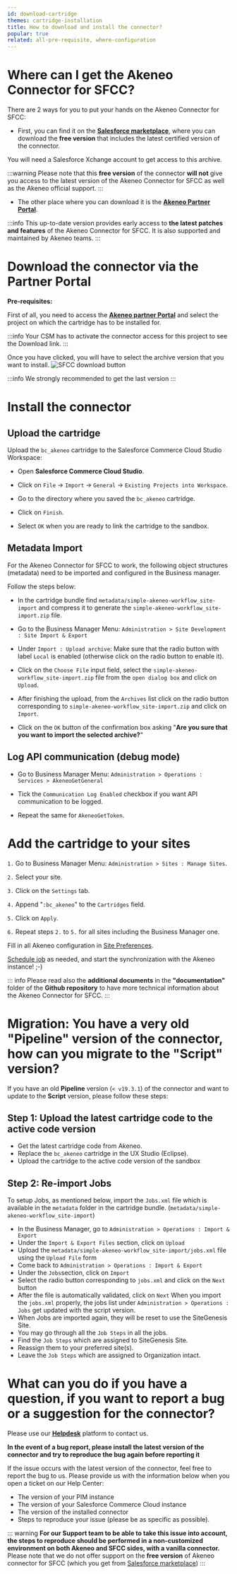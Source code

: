 ```yaml
---
id: download-cartridge
themes: cartridge-installation
title: How to download and install the connector?
popular: true
related: all-pre-requisite, where-configuration
---
```


# Where can I get the Akeneo Connector for SFCC?

There are 2 ways for you to put your hands on the Akeneo Connector for SFCC:

* First, you can find it on the [**Salesforce marketplace**](https://www.salesforce.com/products/commerce-cloud/partner-marketplace/partners/akeneo/), where you can download the **free version** that includes the latest certified version of the connector.

You will need a Salesforce Xchange account to get access to this archive.

:::warning
Please note that this **free version** of the connector **will not** give you access to the latest version of the Akeneo Connector for SFCC as well as the Akeneo official support.
:::

* The other place where you can download it is the [**Akeneo Partner Portal**](https://partners.akeneo.com).

:::info
This up-to-date version provides early access to **the latest patches and features** of the Akeneo Connector for SFCC. It is also supported and maintained by Akeneo teams.
:::

# Download the connector via the Partner Portal

**Pre-requisites:**

First of all, you need to access the [**Akeneo partner Portal**](https://partners.akeneo.com/) and select the project on which the cartridge has to be installed for.

:::info
Your CSM has to activate the connector access for this project to see the Download link.
:::

Once you have clicked, you will have to select the archive version that you want to install.
![SFCC download button](./img/Download-cartridge-button.gif)

:::info
We strongly recommended to get the last version
:::

# Install the connector

## Upload the cartridge

Upload the `bc_akeneo` cartridge to the Salesforce Commerce Cloud Studio Workspace:

*	Open **Salesforce Commerce Cloud Studio**.

*	Click on `File` -> `Import` -> `General` -> `Existing Projects into Workspace`.

*	Go to the directory where you saved the `bc_akeneo` cartridge.

*	Click on `Finish`.

* Select `OK` when you are ready to link the cartridge to the sandbox.

## Metadata Import

For the Akeneo Connector for SFCC to work, the following object structures (metadata) need to be imported and configured in the Business manager.

Follow the steps below:

*	In the cartridge bundle find `metadata/simple-akeneo-workflow_site-import` and compress it to generate the `simple-akeneo-workflow_site-import.zip` file.

*	Go to the Business Manager Menu: `Administration > Site Development : Site Import & Export`

*	Under `Import : Upload archive`:
Make sure that the radio button with label `Local` is enabled (otherwise click on the radio button to enable it).

* Click on the `Choose File` input field, select the `simple-akeneo-workflow_site-import.zip` file from the `open dialog box` and click on `Upload`.

*	After finishing the upload, from the `Archives` list click on the radio button corresponding to `simple-akeneo-workflow_site-import.zip` and click on `Import`.

*	Click on the `OK` button of the confirmation box asking "**Are you sure that you want to import the selected archive?**"

## Log API communication (debug mode)

* Go to Business Manager Menu: `Administration > Operations : Services > AkeneoGetGeneral`

* Tick the `Communication Log Enabled` checkbox if you want API communication to be logged.

* Repeat the same for `AkeneoGetToken`.

# Add the cartridge to your sites

`1.`	Go to Business Manager Menu: `Administration > Sites : Manage Sites`.

`2.`	Select your site.

`3.`	Click on the `Settings` tab.

`4.`	Append "`:bc_akeneo`" to the `Cartridges` field.

`5.`	Click on `Apply`.

`6.`	Repeat steps `2.` to `5.` for all sites including the Business Manager one.

Fill in all Akeneo configuration in [Site Preferences](../themes-for-peter.html#cartridge-configuration).

[Schedule job](trigger.html) as needed, and start the synchronization with the Akeneo instance! ;-)

::: info
Please read also the **additional documents** in the **"documentation"** folder of the **Github repository** to have more technical information about the Akeneo Connector for SFCC.
:::

# Migration: You have a very old "Pipeline" version of the connector, how can you migrate to the "Script" version?

If you have an old **Pipeline** version (`< v19.3.1`) of the connector and want to update to the **Script** version, please follow these steps:

## Step 1:  Upload the latest cartridge code to the active code version

* Get the latest cartridge code from Akeneo.
* Replace the `bc_akeneo` cartridge in the UX Studio (Eclipse).
* Upload the cartridge to the active code version of the sandbox

## Step 2:  Re-import Jobs

To setup Jobs, as mentioned below, import the `Jobs.xml` file which is available in the `metadata` folder in the cartridge bundle. (`metadata/simple-akeneo-workflow_site-import`)

* In the Business Manager, go to `Administration > Operations : Import & Export`
* Under the `Import & Export Files` section, click on `Upload`
* Upload the `metadata/simple-akeneo-workflow_site-import/jobs.xml` file using the `Upload File` form
* Come back to `Administration > Operations : Import & Export`
* Under the `Jobs`section, click on `Import`
* Select the radio button corresponding to `jobs.xml` and click on the `Next` button
* After the file is automatically validated, click on `Next`
When you import the `jobs.xml` properly, the jobs list under `Administration > Operations : Jobs` get updated with the script version.
* When Jobs are imported again, they will be reset to use the SiteGenesis Site.
* You may go through all the `Job Steps` in all the jobs.
* Find the `Job Steps` which are assigned to SiteGenesis Site.
* Reassign them to your preferred site(s).
* Leave the `Job Steps` which are assigned to Organization intact.


# What can you do if you have a question, if you want to report a bug or a suggestion for the connector?

Please use our [**Helpdesk**](https://helpdesk.akeneo.com) platform to contact us.

**In the event of a bug report, please install the latest version of the connector and try to reproduce the bug again before reporting it**

If the issue occurs with the latest version of the connector, feel free to report the bug to us. Please provide us with the information below when you open a ticket on our Help Center:
- The version of your PIM instance
- The version of your Salesforce Commerce Cloud instance
- The version of the installed connector
- Steps to reproduce your issue (please be as specific as possible).

::: warning
**For our Support team to be able to take this issue into account, the steps to reproduce should be performed in a non-customized environment on both Akeneo and SFCC sides, with a vanilla connector.**
<br>
Please note that we do not offer support on the **free version** of Akeneo connector for SFCC (which you get from [Salesforce marketplace](https://www.salesforce.com/products/commerce-cloud/partner-marketplace/partners/akeneo/))
:::
